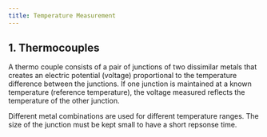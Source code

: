 ```yaml
---
title: Temperature Measurement
---
```

## 1. Thermocouples
A thermo couple consists of a pair of junctions of two dissimilar metals that creates an electric potential (voltage) proportional to the temperature difference between the junctions. If one junction is maintained at a known temperature (reference temperature), the voltage measured reflects the temperature of the other junction. 

Different metal combinations are used for different temperature ranges. The size of the junction must be kept small to have a short repsonse time.